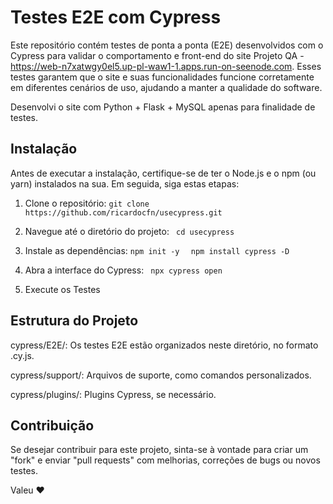 # Testes E2E com Cypress 

Este repositório contém testes de ponta a ponta (E2E) desenvolvidos com o Cypress para validar o comportamento e front-end do site Projeto QA  - https://web-n7xatwgy0el5.up-pl-waw1-1.apps.run-on-seenode.com. Esses testes garantem que o site e suas funcionalidades funcione corretamente em diferentes cenários de uso, ajudando a manter a qualidade do software.

Desenvolvi o site com Python + Flask + MySQL apenas para finalidade de testes.

## Instalação

Antes de executar a instalação, certifique-se de ter o Node.js e o npm (ou yarn) instalados na sua. Em seguida, siga estas etapas:

1. Clone o repositório:
  ```git clone https://github.com/ricardocfn/usecypress.git```

2. Navegue até o diretório do projeto:
 ``` cd usecypress```

3. Instale as dependências:
  ```npm init -y ```
 ``` npm install cypress -D```

4. Abra a interface do Cypress:
 ``` npx cypress open```
  
5. Execute os Testes

## Estrutura do Projeto
cypress/E2E/: Os testes E2E estão organizados neste diretório, no formato .cy.js.

cypress/support/: Arquivos de suporte, como comandos personalizados.

cypress/plugins/: Plugins Cypress, se necessário.

## Contribuição
Se desejar contribuir para este projeto, sinta-se à vontade para criar um "fork" e enviar "pull requests" com melhorias, correções de bugs ou novos testes.



Valeu ❤️
